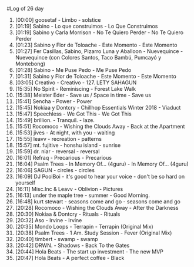 #Log of 26 day

1. [00:00] goosetaf - Limbo - solstice
1. [01:19] Sabino - Lo que construimos - Lo Que Construimos
1. [01:19] Sabino y Carla Morrison - No Te Quiero Perder - No Te Quiero Perder
1. [01:23] Sabino y Flor de Toloache - Este Momento - Este Momento
1. [01:27] Fer Casillas, Sabino, Pizarro Luna y Aballoon - Nuevequince - Nuevequince (con Colores Santos, Taco Bambú, Pumcayó y Montebong)
1. [01:28] Sabino - Me Puse Pedo - Me Puse Pedo
1. [01:31] Sabino y Flor de Toloache - Este Momento - Este Momento
1. [03:05] Creativo - Creativo - 127. LETY SAHAGUN
1. [15:35] No Spirit - Reminiscing - Forest Lake Walk
1. [15:38] Meister Eder - Save us / Space in time - Save us
1. [15:41] Sencha - Power - Power
1. [15:45] Nokiaa y Dontcry - Chillhop Essentials Winter 2018 - Viaduct
1. [15:47] Speechless - We Got This - We Got This
1. [15:49] brillion. - Tranquil. - laze.
1. [15:51] Rocomoco - Wishing the Clouds Away - Back at the Apartment
1. [15:53] jives - At night, with you - waiting
1. [15:55] leavv - recreation - patterns
1. [15:57] mt. fujitive - honshu island - sunrise
1. [15:59] dr. niar - reversal - reversal
1. [16:01] Refraq - Precarious - Precarious
1. [16:04] Psalm Trees - In Memory Of... (4guru) - In Memory Of... (4guru)
1. [16:06] SAGUN - circles - circles
1. [16:09] DJ PoolBoi - it's good to hear your voice - don't be so hard on yourself
1. [16:11] Misc.Inc & Leavv - Oblivion - Pictures
1. [16:13] under the maple tree - summer - Good Morning.
1. [16:48] kurt stewart - seasons come and go - seasons come and go
1. [20:28] Rocomoco - Wishing the Clouds Away - After the Darkness
1. [20:30] Nokiaa & Dontcry - Rituals - Rituals
1. [20:32] Aso - Irvine - Irvine
1. [20:35] Mondo Loops - Terrapin - Terrapin (Original Mix)
1. [20:38] Psalm Trees - 1 Am. Study Session - Fever (Original Mix)
1. [20:40] timbert - swamp - swamp
1. [20:42] DRWN. - Shadows - Back To the Gates
1. [20:44] Hola Beats - The start up investment - The new MVP
1. [20:47] Hola Beats - A perfect coffee - Black
